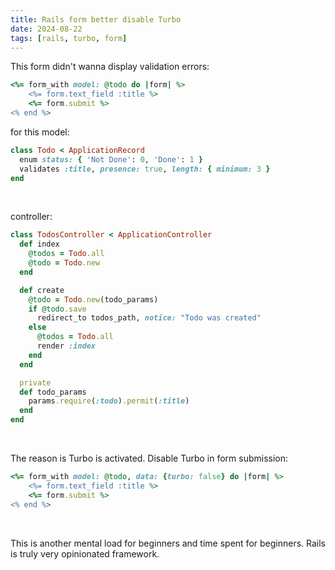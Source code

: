 ```yaml
---
title: Rails form better disable Turbo
date: 2024-08-22
tags: [rails, turbo, form]
---
```


This form didn't wanna display validation errors:

```ruby
<%= form_with model: @todo do |form| %>
    <%= form.text_field :title %>
    <%= form.submit %>
<% end %>
```

for this model:

```ruby
class Todo < ApplicationRecord
  enum status: { 'Not Done': 0, 'Done': 1 }
  validates :title, presence: true, length: { minimum: 3 }
end
```

<br>

controller:

```ruby
class TodosController < ApplicationController
  def index
    @todos = Todo.all
    @todo = Todo.new
  end

  def create
    @todo = Todo.new(todo_params)
    if @todo.save
      redirect_to todos_path, notice: "Todo was created"
    else
      @todos = Todo.all
      render :index
    end
  end

  private
  def todo_params
    params.require(:todo).permit(:title)
  end
end
```

<br>

The reason is Turbo is activated. Disable Turbo in form submission:

```ruby
<%= form_with model: @todo, data: {turbo: false} do |form| %>
    <%= form.text_field :title %>
    <%= form.submit %>
<% end %>
```

<br>

This is another mental load for beginners and time spent for beginners. Rails is truly very opinionated framework.
